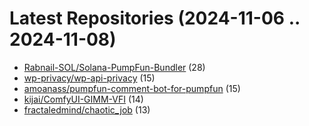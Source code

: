 # Latest Repositories (2024-11-06 .. 2024-11-08)

- [Rabnail-SOL/Solana-PumpFun-Bundler](https://github.com/Rabnail-SOL/Solana-PumpFun-Bundler) (28)
- [wp-privacy/wp-api-privacy](https://github.com/wp-privacy/wp-api-privacy) (15)
- [amoanass/pumpfun-comment-bot-for-pumpfun](https://github.com/amoanass/pumpfun-comment-bot-for-pumpfun) (15)
- [kijai/ComfyUI-GIMM-VFI](https://github.com/kijai/ComfyUI-GIMM-VFI) (14)
- [fractaledmind/chaotic_job](https://github.com/fractaledmind/chaotic_job) (13)
